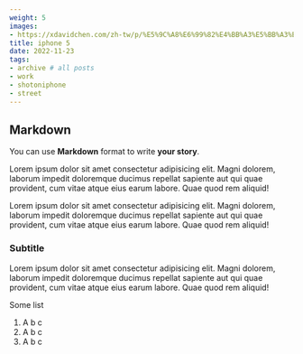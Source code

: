 ```yaml
---
weight: 5
images:
- https://xdavidchen.com/zh-tw/p/%E5%9C%A8%E6%99%82%E4%BB%A3%E5%BB%A3%E5%A0%B4%E7%99%BE%E7%B1%B3%E8%A1%9D%E5%88%BA/building_hub873f445ad48b7560f07448afcfbf6e0_13318539_1024x0_resize_q75_box.jpg
title: iphone 5
date: 2022-11-23
tags:
- archive # all posts
- work
- shotoniphone
- street
---
```


## Markdown

You can use **Markdown** format to write **your story**.

Lorem ipsum dolor sit amet consectetur adipisicing elit. Magni dolorem, laborum impedit doloremque ducimus repellat sapiente aut qui quae provident, cum vitae atque eius earum labore. Quae quod rem aliquid! 

Lorem ipsum dolor sit amet consectetur adipisicing elit. Magni dolorem, laborum impedit doloremque ducimus repellat sapiente aut qui quae provident, cum vitae atque eius earum labore. Quae quod rem aliquid!

### Subtitle

Lorem ipsum dolor sit amet consectetur adipisicing elit. Magni dolorem, laborum impedit doloremque ducimus repellat sapiente aut qui quae provident, cum vitae atque eius earum labore. Quae quod rem aliquid!

Some list

1. A b c
2. A b c
3. A b c 